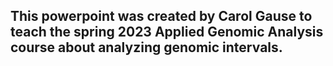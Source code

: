 ## This powerpoint was created by Carol Gause to teach the spring 2023 Applied Genomic Analysis course about analyzing genomic intervals.
